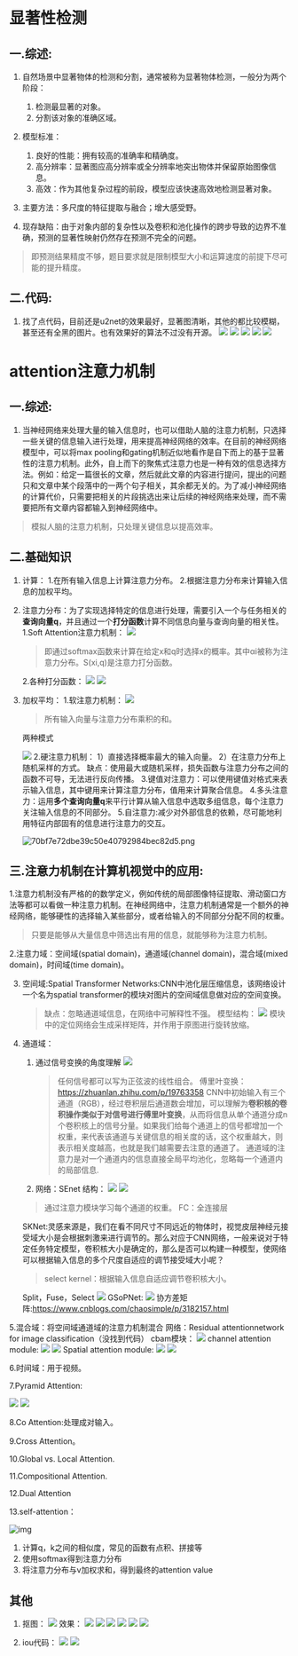 # **显著性检测**

## **一.综述:**

1. 自然场景中显著物体的检测和分割，通常被称为显著物体检测，一般分为两个阶段：
    1. 检测最显著的对象。
    2. 分割该对象的准确区域。

2. 模型标准：
    1. 良好的性能：拥有较高的准确率和精确度。
    2. 高分辨率：显著图应高分辨率或全分辨率地突出物体并保留原始图像信息。
    3. 高效：作为其他复杂过程的前段，模型应该快速高效地检测显著对象。

3. 主要方法：多尺度的特征提取与融合；增大感受野。

4. 现存缺陷：由于对象内部的复杂性以及卷积和池化操作的跨步导致的边界不准确，预测的显著性映射仍然存在预测不完全的问题。

>即预测结果精度不够，题目要求就是限制模型大小和运算速度的前提下尽可能的提升精度。

## **二.代码:**

1. 找了点代码，目前还是u2net的效果最好，显著图清晰，其他的都比较模糊，甚至还有全黑的图片。也有效果好的算法不过没有开源。
![](images\2021-02-21-16-26-34.png)
![](images\2021-02-21-16-26-43.png)
![](images\2021-02-21-16-27-15.png)
![](images\2021-02-21-16-33-51.png)
![](images\2021-02-21-16-34-13.png)

# **attention注意力机制**

## **一.综述:**

1. 当神经网络来处理大量的输入信息时，也可以借助人脑的注意力机制，只选择一些关键的信息输入进行处理，用来提高神经网络的效率。在目前的神经网络模型中，可以将max pooling和gating机制近似地看作是自下而上的基于显著性的注意力机制。此外，自上而下的聚焦式注意力也是一种有效的信息选择方法。例如：给定一篇很长的文章，然后就此文章的内容进行提问，提出的问题只和文章中某个段落中的一两个句子相关，其余都无关的。为了减小神经网络的计算代价，只需要把相关的片段挑选出来让后续的神经网络来处理，而不需要把所有文章内容都输入到神经网络中。

>模拟人脑的注意力机制，只处理关键信息以提高效率。

## **二.基础知识**

1. 计算：
    1.在所有输入信息上计算注意力分布。
    2.根据注意力分布来计算输入信息的加权平均。

2. 注意力分布：为了实现选择特定的信息进行处理，需要引入一个与任务相关的**查询向量q**，并且通过一个**打分函数**计算不同信息向量与查询向量的相关性。
    1.Soft Attention注意力机制：
    ![](images\2021-02-21-14-34-00.png)
    
    >  即通过softmax函数来计算在给定x和q时选择x的概率。其中αi被称为注意力分布。S(xi,q)是注意力打分函数。
    
    2.各种打分函数：
    ![](images\2021-02-21-14-37-50.png)
    ![](images\2021-02-21-14-39-44.png)
    
3. 加权平均：
    1.软注意力机制：
    ![](images\2021-02-21-14-45-15.png)
    
    > 所有输入向量与注意力分布乘积的和。
    
    两种模式
    
    ![](images\2021-02-21-14-50-01.png)
    2.硬注意力机制：
    1）直接选择概率最大的输入向量。
    2）在注意力分布上随机采样的方式。
    缺点：使用最大或随机采样，损失函数与注意力分布之间的函数不可导，无法进行反向传播。
    3.键值对注意力：可以使用键值对格式来表示输入信息，其中键用来计算注意力分布，值用来计算聚合信息。
    4.多头注意力：运用**多个查询向量q**来平行计算从输入信息中选取多组信息，每个注意力关注输入信息的不同部分。
    5.自注意力:减少对外部信息的依赖，尽可能地利用特征内部固有的信息进行注意力的交互。
    
    ![70bf7e72dbe39c50e40792984bec82d5.png](images\70bf7e72dbe39c50e40792984bec82d5.png)
    
    

## **三.注意力机制在计算机视觉中的应用:** 

1.注意力机制没有严格的的数学定义，例如传统的局部图像特征提取、滑动窗口方法等都可以看做一种注意力机制。在神经网络中，注意力机制通常是一个额外的神经网络，能够硬性的选择输入某些部分，或者给输入的不同部分分配不同的权重。

>只要是能够从大量信息中筛选出有用的信息，就能够称为注意力机制。

2.注意力域：空间域(spatial domain)，通道域(channel domain)，混合域(mixed domain)，时间域(time domain)。

3. 空间域:Spatial Transformer Networks:CNN中池化层压缩信息，该网络设计一个名为spatial transformer的模块对图片的空间域信息做对应的空间变换。
    >缺点：忽略通道域信息，在网络中可解释性不强。
    模型结构：
    ![](images\2021-02-21-15-29-21.png)
    >模块中的定位网络会生成采样矩阵，并作用于原图进行旋转放缩。
    
4. 通道域：
    1. 通过信号变换的角度理解
       ![](images\2021-02-21-15-33-25.png)
       
       >任何信号都可以写为正弦波的线性组合。
       傅里叶变换：https://zhuanlan.zhihu.com/p/19763358
       CNN中初始输入有三个通道（RGB），经过卷积层后通道数会增加，可以理解为**卷积核的卷积操作类似于对信号进行傅里叶变换**，从而将信息从单个通道分成n个卷积核上的信号分量。如果我们给每个通道上的信号都增加一个权重，来代表该通道与关键信息的相关度的话，这个权重越大，则表示相关度越高，也就是我们越需要去注意的通道了。
       >通道域的注意力是对一个通道内的信息直接全局平均池化，忽略每一个通道内的局部信息.
    2.  网络：SEnet
        结构：
        ![](images\2021-02-21-15-45-35.png)
        ![](images\2021-02-22-13-41-15.png)
    >通过注意力模块学习每个通道的权重。
    FC：全连接层
    
    SKNet:灵感来源是，我们在看不同尺寸不同远近的物体时，视觉皮层神经元接受域大小是会根据刺激来进行调节的。那么对应于CNN网络，一般来说对于特定任务特定模型，卷积核大小是确定的，那么是否可以构建一种模型，使网络可以根据输入信息的多个尺度自适应的调节接受域大小呢？
    >select kernel：根据输入信息自适应调节卷积核大小。
    
    Split，Fuse，Select
    ![](images\2021-02-22-14-23-32.png)
    GSoPNet:
    ![](images\2021-02-22-14-06-40.png)
    协方差矩阵:https://www.cnblogs.com/chaosimple/p/3182157.html

5.混合域：将空间域通道域的注意力机制混合
    网络：Residual attentionnetwork for image classification（没找到代码）
    cbam模块：
    ![](images\2021-02-22-14-30-50.png)
    channel attention module:
    ![](images\2021-02-22-14-31-46.png)
    ![](images\2021-02-22-14-34-43.png)
    Spatial attention module:
    ![](images\2021-02-22-14-35-11.png)
    ![](images\2021-02-22-14-36-14.png)

6.时间域：用于视频。

7.Pyramid Attention:

![](images\2021-02-22-14-36-53.png)
![](images\2021-02-22-14-37-30.png)

8.Co Attention:处理成对输入。

9.Cross Attention。

10.Global vs. Local Attention.

11.Compositional Attention.

12.Dual Attention

13.self-attention：

![img](images\20200411172254268.png)

1. 计算q，k之间的相似度，常见的函数有点积、拼接等
2. 使用softmax得到注意力分布
3. 将注意力分布与v加权求和，得到最终的attention value

## **其他**

1. 抠图：
    ![](images\2021-02-21-16-38-55.png)
    效果：
    ![](images\2021-02-21-17-11-54.png)
    ![](images\2021-02-21-17-12-06.png)
    ![](images\2021-02-21-17-12-17.png)
    ![](images\2021-02-21-17-12-30.png)
    ![](images\2021-02-21-17-12-39.png)
    ![](images\2021-02-21-17-12-50.png)

2. iou代码：
    ![](images\2021-02-21-19-47-14.png)
    ![](images\2021-02-22-14-43-50.png)
